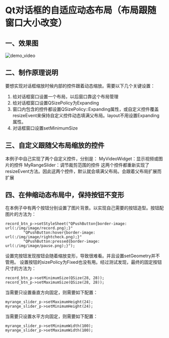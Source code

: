 # Qt对话框的自适应动态布局（布局跟随窗口大小改变）
## 一、效果图
![demo_video](https://github.com/robert1207/QtVideoPlayDialog/blob/master/doc/demo_video.gif)
## 二、制作原理说明
要想实现对话框缩放时候内部的控件跟着动态缩放。需要以下几个关键设置：
1. 给对话框窗口设置一个布局，以后窗口靠这个布局管理
2. 给对话框窗口设置QSizePolicy为Expanding
3. 窗口内包含的控件都设置QSizePolicy::Expanding属性，或自定义控件覆盖resizeEvent来保持自定义控件动态填满父布局。layout不用设置Expanding属性。
4. 对话框窗口设置setMinimumSize
## 三、自定义跟随父布局缩放的控件
本例子中自己实现了两个自定义控件，分别是：
MyVideoWidget：显示视频或图片的控件
MyRangeSlider：调节裁剪范围的控件
这两个控件都重新实现了resizeEvent方法。因此这两个控件，默认就会填满父布局。会跟着父布局扩展而扩展
## 四、在伸缩动态布局中，保持按钮不变形
在本例子中有两个按钮分别设置了图片背景。以实现自己需要的按钮造型。按钮配图片的方法为：
```
record_btn_p->setStyleSheet("QPushButton{border-image: url(:/img/image/record.png);}"
		"QPushButton:hover{border-image: url(:/img/image/rightcheck.png);}"
		"QPushButton:pressed{border-image: url(:/img/image/pause.png);}");
```
设置完按钮发现按钮会随着缩放变形，导致很难看。并且设置setGeometry并不管用。
设置按钮的sizePolicy为Fixed也没有用。经过测试发现，最终的固定按钮尺寸的方法为：
```
record_btn_p->setMinimumSize(QSize(28, 28));
record_btn_p->setMaximumSize(QSize(28, 28));
```
当需要只设置垂直方向固定，则需要如下配置：
```
myrange_slider_p->setMaximumHeight(24);
myrange_slider_p->setMinimumHeight(24);
```
当需要只设置水平方向固定，则需要如下配置：
```
myrange_slider_p->setMinimumWidth(100);
myrange_slider_p->setMaximumWidth(100);
```
